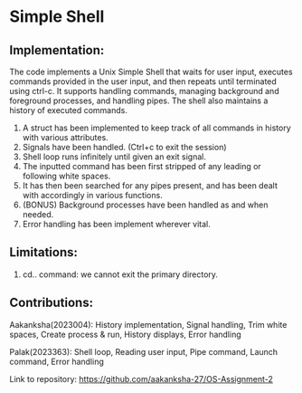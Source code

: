 # Simple Shell

Implementation: 
--------------

The code implements a Unix Simple Shell that waits for user input, executes commands provided in the user input, and then repeats until terminated using ctrl-c. It supports handling commands, managing background and foreground processes, and handling pipes. The shell also maintains a history of executed commands. 

1. A struct has been implemented to keep track of all commands in history with various attributes.
2. Signals have been handled. (Ctrl+c to exit the session)
3. Shell loop runs infinitely until given an exit signal.
4. The inputted command has been first stripped of any leading or following white spaces.
5. It has then been searched for any pipes present, and has been dealt with accordingly in various functions.
6. (BONUS) Background processes have been handled as and when needed.
7. Error handling has been implement wherever vital.

Limitations:
------------
1. cd.. command: we cannot exit the primary directory. 

Contributions:
------------
Aakanksha(2023004): History implementation, Signal handling, Trim white spaces, Create process & run, History displays, Error handling

Palak(2023363): Shell loop, Reading user input, Pipe command, Launch command, Error handling


Link to repository: https://github.com/aakanksha-27/OS-Assignment-2
